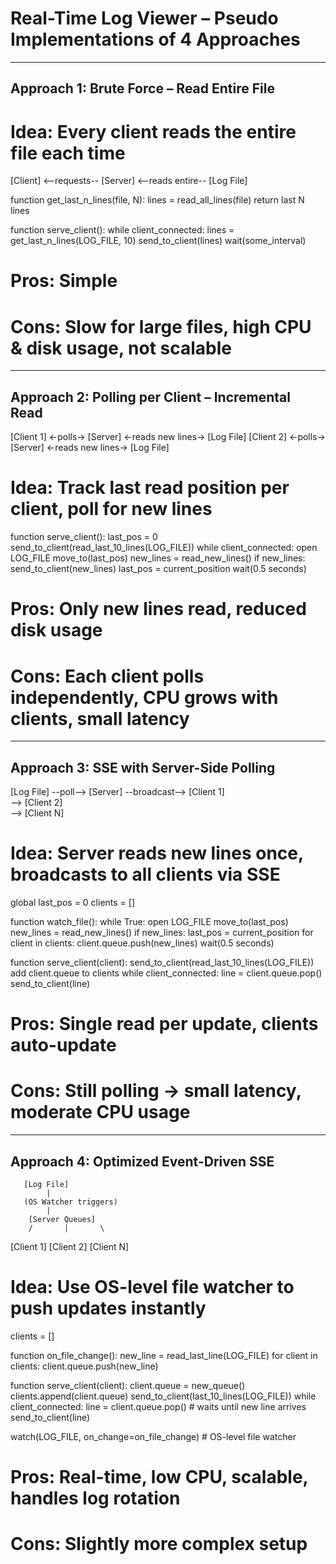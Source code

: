 # Real-Time Log Viewer – Pseudo Implementations of 4 Approaches

---

## Approach 1: Brute Force – Read Entire File

# Idea: Every client reads the entire file each time

[Client] <--requests-- [Server] <--reads entire-- [Log File]

function get_last_n_lines(file, N):
    lines = read_all_lines(file)
    return last N lines

function serve_client():
    while client_connected:
        lines = get_last_n_lines(LOG_FILE, 10)
        send_to_client(lines)
        wait(some_interval)

# Pros: Simple
# Cons: Slow for large files, high CPU & disk usage, not scalable

---

## Approach 2: Polling per Client – Incremental Read

[Client 1] <-polls-> [Server] <-reads new lines-> [Log File]
[Client 2] <-polls-> [Server] <-reads new lines-> [Log File]

# Idea: Track last read position per client, poll for new lines
function serve_client():
    last_pos = 0
    send_to_client(read_last_10_lines(LOG_FILE))
    while client_connected:
        open LOG_FILE
        move_to(last_pos)
        new_lines = read_new_lines()
        if new_lines:
            send_to_client(new_lines)
            last_pos = current_position
        wait(0.5 seconds)

# Pros: Only new lines read, reduced disk usage
# Cons: Each client polls independently, CPU grows with clients, small latency

---

## Approach 3: SSE with Server-Side Polling

[Log File] --poll--> [Server] --broadcast--> [Client 1]
                               \
                                --> [Client 2]
                               \
                                --> [Client N]
                                
# Idea: Server reads new lines once, broadcasts to all clients via SSE

global last_pos = 0
clients = []

function watch_file():
    while True:
        open LOG_FILE
        move_to(last_pos)
        new_lines = read_new_lines()
        if new_lines:
            last_pos = current_position
            for client in clients:
                client.queue.push(new_lines)
        wait(0.5 seconds)

function serve_client(client):
    send_to_client(read_last_10_lines(LOG_FILE))
    add client.queue to clients
    while client_connected:
        line = client.queue.pop()
        send_to_client(line)

# Pros: Single read per update, clients auto-update
# Cons: Still polling → small latency, moderate CPU usage

---

## Approach 4: Optimized Event-Driven SSE

       [Log File]
            |
       (OS Watcher triggers)
            |
        [Server Queues]
        /       |       \
   [Client 1] [Client 2] [Client N]


# Idea: Use OS-level file watcher to push updates instantly
clients = []

function on_file_change():
    new_line = read_last_line(LOG_FILE)
    for client in clients:
        client.queue.push(new_line)

function serve_client(client):
    client.queue = new_queue()
    clients.append(client.queue)
    send_to_client(last_10_lines(LOG_FILE))
    while client_connected:
        line = client.queue.pop()  # waits until new line arrives
        send_to_client(line)

watch(LOG_FILE, on_change=on_file_change)  # OS-level file watcher

# Pros: Real-time, low CPU, scalable, handles log rotation
# Cons: Slightly more complex setup
